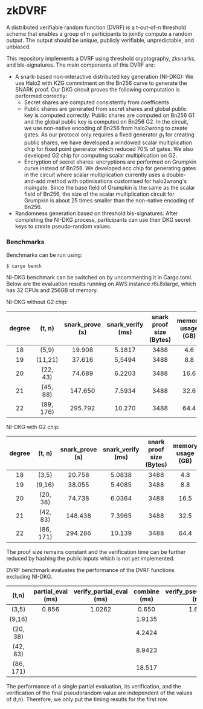 # zkDVRF

A  distributed verifiable random function (DVRF) is a t-out-of-n threshold scheme that enables 
a group of n participants to jointly compute a random output. The output should be unique, publicly verifiable, 
unpredictable, and unbiased. 

This repository implements a DVRF using threshold cryptography, zksnarks, and bls-signatures. 
The main components of this DVRF are:
* A snark-based non-interactive distributed key generation (NI-DKG):  We use Halo2 with KZG commitment on the Bn256 curve to generate the SNARK proof. Our DKG circuit proves the following computation is performed correctly:
    - Secret shares are computed consistently from coefficents
    - Public shares are generated from secret shares and global public key is computed correctly. Public shares are computed on Bn256 G1 and the global public key is computed on Bn256 G2. 
  In the circuit, we use non-native encoding of Bn256 from halo2wrong to create gates. As our protocol only requires a fixed generator $g_1$ for creating public shares, we have developed a windowed scalar multiplication chip for fixed point generator which reduced 70% of gates. 
  We also developed G2 chip for computing scalar multiplication on G2. 
    - Encryption of secret shares: encryptions are performed on Grumpkin curve instead of Bn256. We developed ecc chip for generating gates in the circuit where scalar multiplication currently uses a double-and-add method with optimisations customised for halo2wrong's maingate. Since the base field of Grumpkin is the same as the scalar field of Bn256, the size of the scalar multiplication circuit for Grumpkin is about 25 times smaller than the non-native encoding of Bn256.   
* Randomness generation based on threshold bls-signatures: After completing the NI-DKG process, participants can use their DKG secret keys to create pseudo-random values. 

### Benchmarks
Benchmarks can be run using:

```
$ cargo bench
```

NI-DKG benchmark can be switched on by uncommenting it in Cargo.toml.
Below are the evaluation results running on AWS instance r6i.8xlarge, which has 32 CPUs and 256GB of memory.

NI-DKG without G2 chip:

| degree |  (t, n)   | snark_prove (s) | snark_verify (ms) | snark proof size (Bytes) | memory usage (GB) |
|:--------------:|:---------:|:---------------:|:-----------------:|:------------------------:|:-----------------:|
|  18   |   (5,9)   |     19.908      |      	5.1817      |          	3488	          |        4.6        | 
|  19	 |  (11,21)  |     37.616      |     	5,5494	      |          3488	           |        8.8        | 
|  20   | (22, 43)  |     74.689      |      6.2203       |          3488	           |       16.6        |
|  21   | (45, 88)  |     147.650     |      	7.5934      |          	3488	          |       32.6        | 
|  22   | (89, 176) |     295.792     |     	10.270	      |           3488           |     	   64.4      |


NI-DKG with G2 chip:

| degree |  (t, n)   | snark_prove (s) | snark_verify (ms) | snark proof size (Bytes) | memory usage (GB) |
|:--------------:|:---------:|:---------------:|:-----------------:|:------------------------:|:-----------------:|
|  18   |   (3,5)   |     20.758      |      	5.0838      |          	3488	          |        4.8        |
|  19	 |  (9,16)   |     38.055      |     	5.4085	      |          3488	           |        8.8        |
|  20   | (20, 38)  |     74.738      |      6.0364       |          3488	           |       16.5        |
|  21   | (42, 83)  |     148.438     |      	7.3965      |          	3488	          |       32.5        |
|  22   | (86, 171) |     294.286     |     	10.139	      |           3488           |     	   64.4      |


The proof size remains constant and the verification time can be further reduced by hashing the public inputs which is not yet implemented. 

DVRF benchmark evaluates the performance of the DVRF functions excluding NI-DKG. 

|   (t,n)   | partial_eval (ms) | 	verify_partial_eval (ms) | 	combine (ms) | 	verify_pseudo_random (ms) |
|:---------:|:-----------------:|:-------------------------:|:-------------:|:--------------------------:|
|   (3,5)   |      	0.856       |        	   1.0262         |    	0.650	    |           1.6194           |   
|  (9,16)   |        		         |                           |   	1.9135	    |                            |
| (20, 38)  |        		         |                           |    4.2424	    |                            | 
| (42, 83)  |        		         |                           |    8.9423     |                            |   	
| (86, 171) |        		         |                           |    18.517     |                            | 	

The performance of a single partial evaluation, its verification, and the verification of the final pseudorandom 
value are independent of the values of (t,n). Therefore, we only put the timing results for the first row.